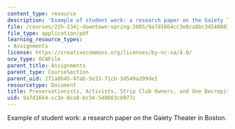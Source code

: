 ```yaml
---
content_type: resource
description: 'Example of student work: a research paper on the Gaiety Theater in Boston.'
file: /courses/21h-234j-downtown-spring-2005/9a7d1664cc3e8ca8bc34540803c8977c_11026_carvey05.pdf
file_type: application/pdf
learning_resource_types:
- Assignments
license: https://creativecommons.org/licenses/by-nc-sa/4.0/
ocw_type: OCWFile
parent_title: Assignments
parent_type: CourseSection
parent_uid: 271a0b45-4fab-5e33-71cb-3d549a299de1
resourcetype: Document
title: Preservationists, Activists, Strip Club Owners, and One Decrepit Old Building
uid: 9a7d1664-cc3e-8ca8-bc34-540803c8977c
---
```

Example of student work: a research paper on the Gaiety Theater in Boston.